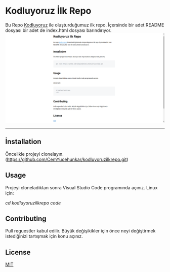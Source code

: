 # Kodluyoruz İlk Repo
Bu Repo [Kodluyoruz](http://kodluyoruz.org) ile oluşturduğumuz ilk repo. İçersinde bir adet README dosyası bir adet de index.html dosyası barındırıyor.
![](https://raw.githubusercontent.com/Kodluyoruz/taskforce/main/git/odev1/figures/markdown.png)

---

## İnstallation 
Öncelikle projeyi clonelayın. (https://github.com/CemYucehunkar/kodluyoruzilkrepo.git)

## Usage 
Projeyi cloneladıktan sonra Visual Studio Code programında açınız. Linux için: 

*cd kodluyoruzilkrepo*
*code*

## Contributing



Pull reguestler kabul edilir. Büyük değişikikler için önce neyi değiştirmek istediğinizi tartışmak için konu açınız.

## License
[MIT](https://choosealicense.com/licenses/mit/)
